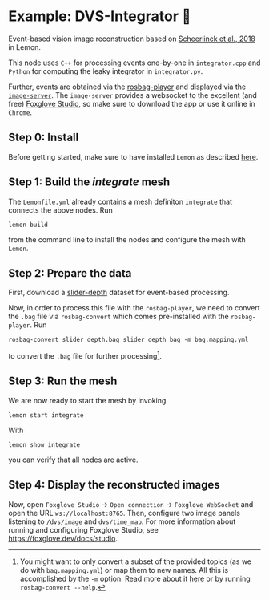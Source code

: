 # Example: DVS-Integrator 🍋
Event-based vision image reconstruction based on [Scheerlinck et al., 2018](https://www.cedricscheerlinck.com/continuous-time-intensity-estimation) in Lemon.

This node uses `C++` for processing events one-by-one in `integrator.cpp` and `Python` for computing the leaky integrator in `integrator.py`.

Further, events are obtained via the [rosbag-player](https://github.com/pupuis/rosbag-player) and displayed via the [`image-server`](https://github.com/pupuis/image-server). The `image-server` provides a websocket to the excellent (and free) [Foxglove Studio](https://foxglove.dev/), so make sure to download the app or use it online in `Chrome`.

## Step 0: Install
Before getting started, make sure to have installed `Lemon` as described [here](https://github.com/pupuis/lemon#install).

## Step 1: Build the *integrate* mesh
The `Lemonfile.yml` already contains a mesh definiton `integrate` that connects the above nodes.
Run
```shell
lemon build
```
from the command line to install the nodes and configure the mesh with `Lemon`.

## Step 2: Prepare the data
First, download a [slider-depth](http://rpg.ifi.uzh.ch/datasets/davis/slider_depth.bag) dataset for event-based processing.

Now, in order to process this file with the `rosbag-player`, we need to convert the `.bag` file via `rosbag-convert` which comes pre-installed with the `rosbag-player`.
Run
```shell
rosbag-convert slider_depth.bag slider_depth_bag -m bag.mapping.yml
```
to convert the `.bag` file for further processing[^1].

## Step 3: Run the mesh
We are now ready to start the mesh by invoking
```shell
lemon start integrate
```
With
```shell
lemon show integrate
```
you can verify that all nodes are active.

## Step 4: Display the reconstructed images
Now, open `Foxglove Studio` -> `Open connection` -> `Foxglove WebSocket` and open the URL `ws://localhost:8765`. Then, configure two image panels listening to `/dvs/image` and `dvs/time_map`. For more information about running and configuring Foxglove Studio, see https://foxglove.dev/docs/studio.

[^1]: You might want to only convert a subset of the provided topics (as we do with `bag.mapping.yml`) or map them to new names. All this is accomplished by the `-m` option. Read more about it [here](https://github.com/pupuis/rosbag-player) or by running `rosbag-convert --help`.
